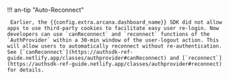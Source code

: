 !!! an-tip  "Auto-Reconnect"

     Earlier, the {{config.extra.arcana.dashboard_name}} SDK did not allow apps to use third-party cookies to facilitate easy user re-login. Now developers can use `canReconnect` and `reconnect` functions of the `AuthProvider` within a 30-min window of the user-logout action. This will allow users to automatically reconnect without re-authentication. See [`canReconnect`](https://authsdk-ref-guide.netlify.app/classes/authprovider#canReconnect) and [`reconnect`](https://authsdk-ref-guide.netlify.app/classes/authprovider#reconnect) for details.